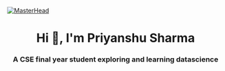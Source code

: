 [![MasterHead](https://ibb.co/Wspm3Gy)](https://iampriyanshu19.github.io)
<h1 align="center">Hi 👋, I'm Priyanshu Sharma</h1>
<h3 align="center">A CSE final year student exploring and learning datascience</h3>
